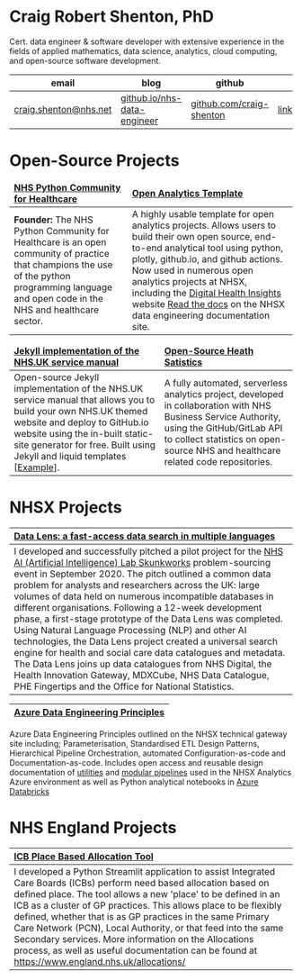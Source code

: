 # Craig Robert Shenton, PhD

Cert. data engineer & software developer with extensive experience in the fields of applied mathematics, data science, analytics, cloud computing, and open-source software development.

|email|blog|github|linkedin|
|---|---|---|---|
|<a href="mailto:craig.shenton@nhs.net">craig.shenton@nhs.net</a>|<a href="https://craig-shenton.github.io/nhs-data-engineer/">github.io/nhs-data-engineer</a>|<a href="https://github.com/craig-shenton">github.com/craig-shenton</a>|<a href="https://www.linkedin.com/in/craigrshenton/">linkedin.com/in/craigrshenton/</a>|

# Open-Source Projects

<table>
	<thead>
		<td>
			<b><a href="https://nhs-pycom.net/">NHS Python Community for Healthcare</a></b>
		</td>
		<td>
			<b><a href="https://github.com/nhsx/open-analytics-template">Open Analytics Template</a></b>
		</td>
	</thead>
	<tr>
		<td>
			<b>Founder:</b> The NHS Python Community for Healthcare is an open community of practice that champions the use of the python programming language and open code in the NHS and healthcare sector.
		</td>
		<td>
			A highly usable template for open analytics projects. Allows users to build their own open source, end-to-end analytical tool using python, plotly, github.io, and github actions. Now used in numerous open analytics projects at NHSX, including the <a href="https://nhsx.github.io/digital-health-insights/">Digital Health Insights</a> website <a href="https://nhsx.github.io/au-data-engineering/openanalyticstemplate.html">Read the docs</a> on the NHSX data engineering documentation site.
		</td>
	</tr>
</table>
<table>
	<thead>
		<td>
			<b><a href="https://github.com/craig-shenton/nhsuk-static-jekyll/">Jekyll implementation of the NHS.UK service manual</a></b>
		</td>
		<td>
			<b><a href="https://nhsx.github.io/open-health-statistics/">Open-Source Heath Satistics</a></b>
		</td>
	</thead>
	<tr>
		<td>
			Open-source Jekyll implementation of the NHS.UK service manual that allows you to build your own NHS.UK themed website and deploy to GitHub.io website using the in-built static-site generator for free. Built using Jekyll and liquid templates [<a href="https://craig-shenton.github.io/nhsuk-static-jekyll/">Example</a>].
		</td>
		<td>
			A fully automated, serverless analytics project, developed in collaboration with NHS Business Service Authority, using the GitHub/GitLab API to collect statistics on open-source NHS and healthcare related code repositories.
		</td>
	</tr>
</table>

# NHSX Projects

|**[Data Lens: a fast-access data search in multiple languages](https://www.nhsx.nhs.uk/ai-lab/explore-all-resources/develop-ai/data-lens-a-fast-access-data-search-in-multiple-languages/)**|
|:---|
| I developed and successfully pitched a pilot project for the [NHS AI (Artificial Intelligence) Lab Skunkworks](https://nhsx.github.io/skunkworks/data-lens) problem-sourcing event in September 2020. The pitch outlined a common data problem for analysts and researchers across the UK: large volumes of data held on numerous incompatible databases in different organisations. Following a 12-week development phase, a first-stage prototype of the Data Lens was completed. Using Natural Language Processing (NLP) and other AI technologies, the Data Lens project created a universal search engine for health and social care data catalogues and metadata. The Data Lens joins up data catalogues from NHS Digital, the Health Innovation Gateway, MDXCube, NHS Data Catalogue, PHE Fingertips and the Office for National Statistics. |

|**[Azure Data Engineering Principles](https://nhsx.github.io/AnalyticsUnit/azure-de-principles.html)**|
|:---|
Azure Data Engineering Principles outlined on the NHSX technical gateway site including; Parameterisation, Standardised ETL Design Patterns, Hierarchical Pipeline Orchestration, automated Configuration-as-code and Documentation-as-code. Includes open access and reusable design documentation of <a href="https://nhsx.github.io/au-data-engineering/adfutilities.html">utilities</a> and <a href="https://nhsx.github.io/au-data-engineering/adfpipelines.html">modular pipelines</a> used in the NHSX Analytics Azure environment as well as Python analytical notebooks in <a href="https://github.com/nhsx/au-azure-databricks">Azure Databricks</a>

# NHS England Projects

|**[ICB Place Based Allocation Tool](https://github.com/nhsengland/AIF_Allocation_Tool)**|
|:---|
| I developed a Python Streamlit application to assist Integrated Care Boards (ICBs) perform need based allocation based on defined place. The tool allows a new 'place' to be defined in an ICB as a cluster of GP practices. This allows place to be flexibly defined, whether that is as GP practices in the same Primary Care Network (PCN), Local Authority, or that feed into the same Secondary services. More information on the Allocations process, as well as useful documentation can be found at https://www.england.nhs.uk/allocations/ |

<!--
**craig-shenton/craig-shenton** is a ✨ _special_ ✨ repository because its `README.md` (this file) appears on your GitHub profile. -->
